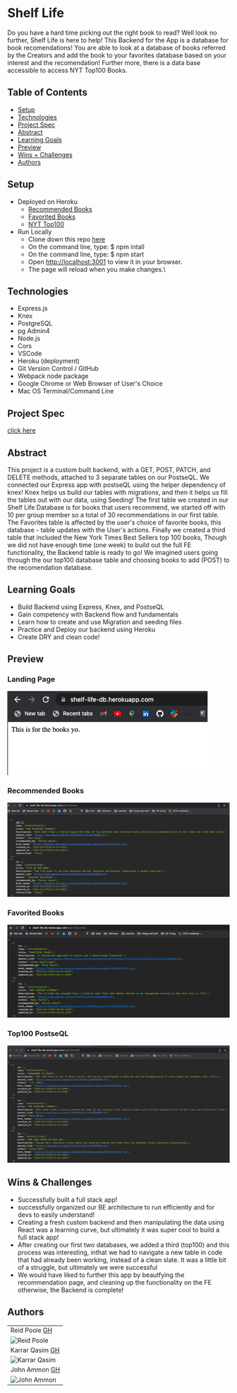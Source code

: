 # Shelf Life

Do you have a hard time picking out the right book to read?  Well look no further, Shelf Life is here to help! This Backend for the App is a database for book recomendations! You are able to look at a database of books referred by the Creators and add the book to your favorites database based on your interest and the recomendation!  Further more, there is a data base accessible to access NYT Top100 Books.

## Table of Contents
  - [Setup](#setup)
  - [Technologies](#technologies)
  - [Project Spec](#project-spec)
  - [Abstract](#abstract)
  - [Learning Goals](#learning-goals)
  - [Preview](#preview)
  - [Wins + Challenges](#wins-and-challenges)
  - [Authors](#Authors)

## Setup
- Deployed on Heroku 
  - [Recommended Books](https://shelf-life-db.herokuapp.com/api/v1/books)
  - [Favorited Books](https://shelf-life-db.herokuapp.com/api/v1/favorites)
  - [NYT Top100](https://shelf-life-db.herokuapp.com/api/v1/top100) 
- Run Locally 
  - Clone down this repo [here](https://github.com/KarrarQ/shelf-life-BE)
  - On the command line, type: $ npm intall
  - On the command line, type: $ npm start
  - Open [http://localhost:3001](http://localhost:3001) to view it in your browser.
  - The page will reload when you make changes.\


## Technologies

  - Express.js
  - Knex
  - PostgreSQL
  - pg Admin4
  - Node.js
  - Cors
  - VSCode
  - Heroku (deployment)
  - Git Version Control / GitHub
  - Webpack node package
  - Google Chrome or Web Browser of User's Choice
  - Mac OS Terminal/Command Line

  
## Project Spec
[click here](https://frontend.turing.edu/projects/module-3/stretch.html)

## Abstract 

This project is a custom built backend, with a GET, POST, PATCH, and DELETE methods, attached to 3 separate tables on our PostseQL. We connected our Express app with postseQL using the helper dependency of knex!  Knex helps us build our tables with migrations, and then it helps us fill the tables out with our data, using Seeding!  The first table we created in our Shelf Life Database is for books that users recommend, we started off with 10 per group member so a total of 30 recommendations in our first table.  The Favorites table is affected by the user's choice of favorite books, this database - table updates with the User's actions.  Finally we created a third table that included the New York Times Best Sellers top 100 books, Though we did not have enough time (one week) to build out the full FE functionality, the Backend table is ready to go! We imagined users going through the our top100 database table and choosing books to add (POST) to the recomendation database.  
## Learning Goals

- Build Backend using Express, Knex, and PostseQL
- Gain competency with Backend flow and fundamentals
- Learn how to create and use Migration and seeding files
- Practice and Deploy our backend using Heroku
- Create DRY and clean code!

## Preview 
### Landing Page 
![Landing Page](ScreenshotForTheBookYo.png)
### Recommended Books
![books](ScreenshotBooks.png)
### Favorited Books 
![Favorites](ScreenshotFavorites.png)
### Top100 PostseQL
![top100](ScreenshotTop100.png)

## Wins & Challenges

- Successfully built a full stack app!
- successfully organized our BE architecture to run efficiently and for devs to easily understand! 
- Creating a fresh custom backend and then manipulating the data using React was a learning curve, but ultimately it was super cool to build a full stack app!
- After creating our first two databases, we added a third (top100) and this process was interesting, inthat we had to navigate a new table in code that had already been working, instead of a clean slate.  It was a little bit of a struggle, but ultimately we were successful
- We would have liked to further this app by beautfying the recommendation page, and cleaning up the functionality on the FE otherwise, the Backend is complete!

## Authors

<table>
    <tr>
      <td> Reid Poole <a href="https://github.com/rpoole444">GH</td>
    </tr>
<td><img src="https://avatars.githubusercontent.com/u/111818942?v=4" alt="Reid Poole"
 width="150" height="auto" /></td>

   <tr>
      <td> Karrar Qasim <a href="https://github.com/KarrarQ">GH</td>
    </tr>
 <td><img src="https://avatars.githubusercontent.com/u/108508596?v=4" alt="Karrar Qasim"
 width="150" height="auto" /></td>
 
   <tr>
      <td> John Ammon <a href="https://github.com/Mortis78">GH</td>
    </tr>
 <td><img src="https://avatars.githubusercontent.com/u/113194002?v=4" alt="John Ammon"
 width="150" height="auto" /></td>
</table>
  
